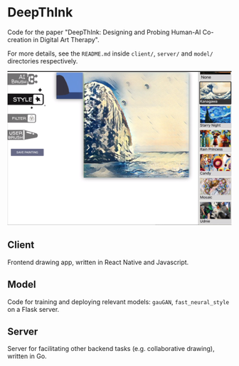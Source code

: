 # DeepThInk

Code for the paper "DeepThInk: Designing and Probing Human-AI Co-creation in Digital Art Therapy".

For more details, see the `README.md` inside `client/`, `server/` and `model/` directories respectively. 

![](screenshots/deepthink-demo.png)

## Client
Frontend drawing app, written in React Native and Javascript. 

## Model
Code for training and deploying relevant models: `gauGAN`, `fast_neural_style` on a Flask server.

## Server
Server for facilitating other backend tasks (e.g. collaborative drawing), written in Go.
